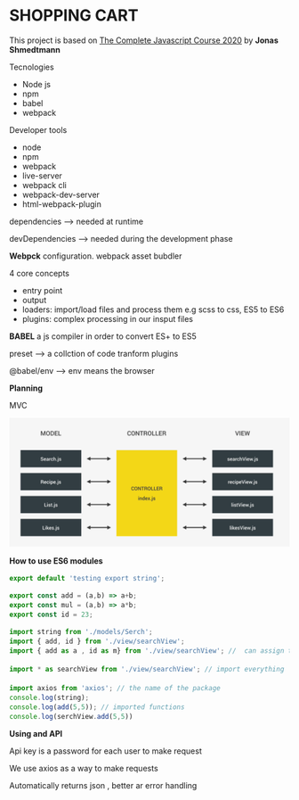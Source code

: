# SHOPPING CART

This project is based on [The Complete Javascript Course 2020](https://www.udemy.com/share/101WfeBksSdFlTQHQ=/) by **Jonas Shmedtmann**

Tecnologies 
- Node js
- npm
- babel
- webpack

Developer tools
- node
- npm
- webpack
- live-server
- webpack cli
- webpack-dev-server
- html-webpack-plugin

dependencies --> needed at runtime

devDependencies --> needed during the development phase

**Webpck** configuration. webpack asset bubdler

4 core concepts

- entry point
- output
- loaders: import/load files and process them e.g scss to css, ES5 to ES6
- plugins: complex processing in our insput files

**BABEL** a js compiler in order to convert ES+ to ES5

preset --> a collction of code tranform plugins

@babel/env --> env means the browser

**Planning**

MVC 

![mvc](dist/img/mvc.png)

**How to use ES6 modules**

```js
export default 'testing export string'; 
```
```js
export const add = (a,b) => a+b;
export const mul = (a,b) => a*b;
export const id = 23;
```

```js
import string from './models/Serch';
import { add, id } from './view/searchView';
import { add as a , id as m} from './view/searchView'; //  can assign them another name

import * as searchView from './view/searchView'; // import everything

import axios from 'axios'; // the name of the package
console.log(string);
console.log(add(5,5)); // imported functions 
console.log(serchView.add(5,5))
```

**Using and API**

Api key is a password for each user to make request 

We use axios as a way to make requests

Automatically returns json , better ar error handling
